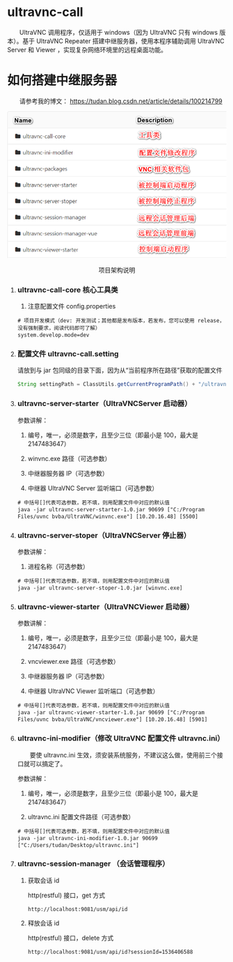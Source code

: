 # ultravnc-call
&ensp;&ensp;&ensp;&ensp;UltraVNC 调用程序，仅适用于 windows（因为 UltraVNC 只有 windows 版本）。基于 UltraVNC Repeater 搭建中继服务器，使用本程序辅助调用 UltraVNC Server 和 Viewer ，实现复杂网络环境里的远程桌面功能。

# 如何搭建中继服务器
&ensp;&ensp;&ensp;&ensp;请参考我的博文：
https://tudan.blog.csdn.net/article/details/100214799

![项目架构说明](./项目架构说明.png)

<center>项目架构说明</center>

1. ### ultravnc-call-core 核心工具类

   1. 注意配置文件 config.properties
   
   ```
   # 项目开发模式（dev: 开发测试；其他都是发布版本，若发布，您可以使用 release，没有强制要求，阅读代码即可了解）
   system.develop.mode=dev
   ```
   
2. ### 配置文件 ultravnc-call.setting

   请放到与 jar 包同级的目录下面，因为从“当前程序所在路径”获取的配置文件
   ```java
   String settingPath = ClassUtils.getCurrentProgramPath() + "/ultravnc-call.setting";
   ```

3. ### ultravnc-server-starter（UltraVNCServer 启动器）

   参数讲解：

   1. 编号，唯一，必须是数字，且至少三位（即最小是 100，最大是 2147483647）

   2. winvnc.exe 路径（可选参数）

   3. 中继器服务器 IP（可选参数）

   4. 中继器 UltraVNC Server 监听端口（可选参数）

   ```
   # 中括号[]代表可选参数，若不填，则用配置文件中对应的默认值
   java -jar ultravnc-server-starter-1.0.jar 90699 ["C:/Program Files/uvnc bvba/UltraVNC/winvnc.exe"] [10.20.16.48] [5500]
   ```

4. ### ultravnc-server-stoper（UltraVNCServer 停止器）

   参数讲解：

   1. 进程名称（可选参数）

   ```
   # 中括号[]代表可选参数，若不填，则用配置文件中对应的默认值
   java -jar ultravnc-server-stoper-1.0.jar [winvnc.exe]
   ```

5. ### ultravnc-viewer-starter（UltraVNCViewer 启动器）

   参数讲解：

   1. 编号，唯一，必须是数字，且至少三位（即最小是 100，最大是 2147483647）

   2. vncviewer.exe 路径（可选参数）

   3. 中继器服务器 IP（可选参数）

   4. 中继器 UltraVNC Viewer 监听端口（可选参数）

   ```
   # 中括号[]代表可选参数，若不填，则用配置文件中对应的默认值
   java -jar ultravnc-viewer-starter-1.0.jar 90699 ["C:/Program Files/uvnc bvba/UltraVNC/vncviewer.exe"] [10.20.16.48] [5901]
   ```

6. ### ultravnc-ini-modifier（修改 UltraVNC 配置文件 ultravnc.ini）

   &ensp;&ensp;&ensp;&ensp;要使 ultravnc.ini 生效，须安装系统服务，不建议这么做，使用前三个接口就可以搞定了。

   参数讲解：

   1. 编号，唯一，必须是数字，且至少三位（即最小是 100，最大是 2147483647）

   2. ultravnc.ini 配置文件路径（可选参数）
   
   ```
   # 中括号[]代表可选参数，若不填，则用配置文件中对应的默认值
   java -jar ultravnc-ini-modifier-1.0.jar 90699 ["C:/Users/tudan/Desktop/ultravnc.ini"]
   ```
7. ### ultravnc-session-manager （会话管理程序）

   1. 获取会话 id
   
      http(restful) 接口，get 方式
   
      ```
      http://localhost:9081/usm/api/id
      ```
   
   2. 释放会话 id
   
      http(restful) 接口，delete 方式
      
      ```
      http://localhost:9081/usm/api/id?sessionId=1536406588
      ```
